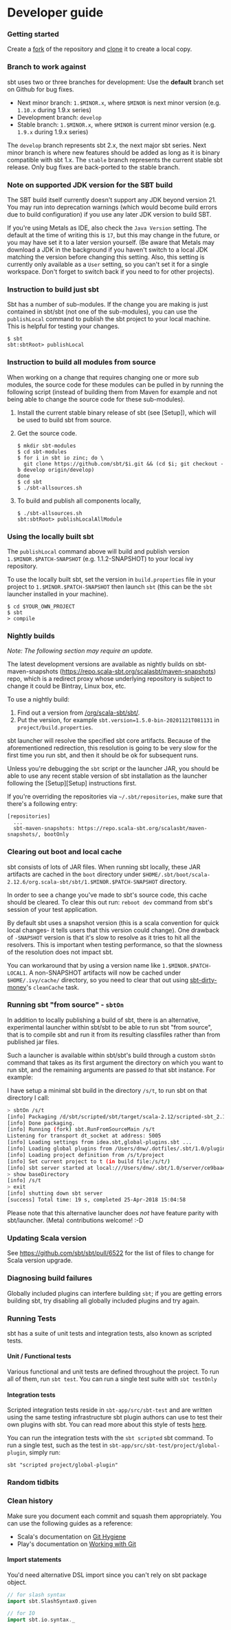 Developer guide
===============

### Getting started

Create a [fork](https://docs.github.com/en/github/getting-started-with-github/fork-a-repo) of the repository and [clone](https://docs.github.com/en/github/creating-cloning-and-archiving-repositories/cloning-a-repository) it to create a local copy.

### Branch to work against

sbt uses two or three branches for development:
Use the **default** branch set on Github for bug fixes.

- Next minor branch: `1.$MINOR.x`, where `$MINOR` is next minor version (e.g. `1.10.x` during 1.9.x series)
- Development branch: `develop`
- Stable branch: `1.$MINOR.x`, where `$MINOR` is current minor version (e.g. `1.9.x` during 1.9.x series)

The `develop` branch represents sbt 2.x, the next major sbt series.
Next minor branch is where new features should be added as long as it is binary compatible with sbt 1.x.
The `stable` branch represents the current stable sbt release. Only bug fixes are back-ported to the stable branch.

### Note on supported JDK version for the SBT build

The SBT build itself currently doesn't support any JDK beyond version 21. You may run into deprecation warnings (which would become build errors due to build configuration) if you use any later JDK version to build SBT.

If you're using Metals as IDE, also check the `Java Version` setting. The default at the time of writing this is `17`, but this may change in the future, or you may have set it to a later version yourself. (Be aware that Metals may download a JDK in the background if you haven't switch to a local JDK matching the version before changing this setting. Also, this setting is currently only available as a `User` setting, so you can't set it for a single workspace. Don't forget to switch back if you need to for other projects).

### Instruction to build just sbt

Sbt has a number of sub-modules. If the change you are making is just contained in sbt/sbt (not one of the sub-modules),
you can use the `publishLocal` command to publish the sbt project to your local machine. This is helpful for testing your changes.

```
$ sbt
sbt:sbtRoot> publishLocal
```

### Instruction to build all modules from source

When working on a change that requires changing one or more sub modules, the source code for these modules can be pulled in by running the following script
(instead of building them from Maven for example and not being able to change the source code for these sub-modules).

1. Install the current stable binary release of sbt (see [Setup]), which will be used to build sbt from source.
2. Get the source code.

   ```
   $ mkdir sbt-modules
   $ cd sbt-modules
   $ for i in sbt io zinc; do \
     git clone https://github.com/sbt/$i.git && (cd $i; git checkout -b develop origin/develop)
   done
   $ cd sbt
   $ ./sbt-allsources.sh
   ```

3. To build and publish all components locally,

   ```
   $ ./sbt-allsources.sh
   sbt:sbtRoot> publishLocalAllModule
   ```

### Using the locally built sbt

The `publishLocal` command above will build and publish version `1.$MINOR.$PATCH-SNAPSHOT` (e.g. 1.1.2-SNAPSHOT) to your local ivy repository.

To use the locally built sbt, set the version in `build.properties` file in your project to `1.$MINOR.$PATCH-SNAPSHOT` then launch `sbt` (this can be the `sbt` launcher installed in your machine).

```
$ cd $YOUR_OWN_PROJECT
$ sbt
> compile
```

### Nightly builds

_Note: The following section may require an update._

The latest development versions are available as nightly builds on sbt-maven-snapshots (<https://repo.scala-sbt.org/scalasbt/maven-snapshots>) repo, which is a redirect proxy whose underlying repository is subject to change it could be Bintray, Linux box, etc.

To use a nightly build:

1. Find out a version from [/org/scala-sbt/sbt/](https://repo.scala-sbt.org/scalasbt/maven-snapshots/org/scala-sbt/sbt/).
2. Put the version, for example `sbt.version=1.5.0-bin-20201121T081131` in `project/build.properties`.

sbt launcher will resolve the specified sbt core artifacts. Because of the aforementioned redirection, this resolution is going to be very slow for the first time you run sbt, and then it should be ok for subsequent runs.

Unless you're debugging the `sbt` script or the launcher JAR, you should be able to use any recent stable version of sbt installation as the launcher following the [Setup][Setup] instructions first.

If you're overriding the repositories via `~/.sbt/repositories`, make sure that there's a following entry:

```
[repositories]
  ...
  sbt-maven-snapshots: https://repo.scala-sbt.org/scalasbt/maven-snapshots/, bootOnly
```

### Clearing out boot and local cache

sbt consists of lots of JAR files. When running sbt locally, these JAR artifacts are cached in the `boot` directory under `$HOME/.sbt/boot/scala-2.12.6/org.scala-sbt/sbt/1.$MINOR.$PATCH-SNAPSHOT` directory.

In order to see a change you've made to sbt's source code, this cache should be cleared. To clear this out run: `reboot dev` command from sbt's session of your test application.

By default sbt uses a snapshot version (this is a scala convention for quick local changes- it tells users that this version could change).
One drawback of `-SNAPSHOT` version is that it's slow to resolve as it tries to hit all the resolvers.
This is important when testing performance, so that the slowness of the resolution does not impact sbt.

You can workaround that by using a version name like `1.$MINOR.$PATCH-LOCAL1`.
A non-SNAPSHOT artifacts will now be cached under `$HOME/.ivy/cache/` directory, so you need to clear that out using [sbt-dirty-money](https://github.com/sbt/sbt-dirty-money)'s `cleanCache` task.

### Running sbt "from source" - `sbtOn`

In addition to locally publishing a build of sbt, there is an alternative, experimental launcher within sbt/sbt
to be able to run sbt "from source", that is to compile sbt and run it from its resulting classfiles rather than
from published jar files.

Such a launcher is available within sbt/sbt's build through a custom `sbtOn` command that takes as its first
argument the directory on which you want to run sbt, and the remaining arguments are passed _to_ that sbt
instance. For example:

I have setup a minimal sbt build in the directory `/s/t`, to run sbt on that directory I call:

```bash
> sbtOn /s/t
[info] Packaging /d/sbt/scripted/sbt/target/scala-2.12/scripted-sbt_2.12-1.2.0-SNAPSHOT.jar ...
[info] Done packaging.
[info] Running (fork) sbt.RunFromSourceMain /s/t
Listening for transport dt_socket at address: 5005
[info] Loading settings from idea.sbt,global-plugins.sbt ...
[info] Loading global plugins from /Users/dnw/.dotfiles/.sbt/1.0/plugins
[info] Loading project definition from /s/t/project
[info] Set current project to t (in build file:/s/t/)
[info] sbt server started at local:///Users/dnw/.sbt/1.0/server/ce9baa494c7598e4d59b/sock
> show baseDirectory
[info] /s/t
> exit
[info] shutting down sbt server
[success] Total time: 19 s, completed 25-Apr-2018 15:04:58
```

Please note that this alternative launcher does _not_ have feature parity with sbt/launcher. (Meta)
contributions welcome! :-D

### Updating Scala version

See https://github.com/sbt/sbt/pull/6522 for the list of files to change for Scala version upgrade.

### Diagnosing build failures

Globally included plugins can interfere building `sbt`; if you are getting errors building sbt, try disabling all globally included plugins and try again.

### Running Tests

sbt has a suite of unit tests and integration tests, also known as scripted tests.

#### Unit / Functional tests

Various functional and unit tests are defined throughout the
project. To run all of them, run `sbt test`. You can run a single test
suite with `sbt testOnly`

#### Integration tests

Scripted integration tests reside in `sbt-app/src/sbt-test` and are
written using the same testing infrastructure sbt plugin authors can
use to test their own plugins with sbt. You can read more about this
style of tests [here](https://www.scala-sbt.org/1.0/docs/Testing-sbt-plugins).

You can run the integration tests with the `sbt scripted` sbt
command. To run a single test, such as the test in
`sbt-app/src/sbt-test/project/global-plugin`, simply run:

    sbt "scripted project/global-plugin"

### Random tidbits

### Clean history

Make sure you document each commit and squash them appropriately. You can use the following guides as a reference:

* Scala's documentation on [Git Hygiene](https://github.com/scala/scala/tree/v2.12.0-M3#git-hygiene)
* Play's documentation on [Working with Git](https://www.playframework.com/documentation/2.4.4/WorkingWithGit#Squashing-commits)

#### Import statements

You'd need alternative DSL import since you can't rely on sbt package object.

```scala
// for slash syntax
import sbt.SlashSyntax0.given

// for IO
import sbt.io.syntax._
```
